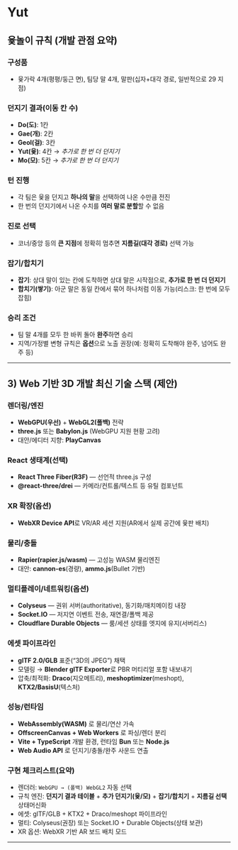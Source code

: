 
# Yut

## 윷놀이 규칙 (개발 관점 요약)

### 구성품

* 윷가락 4개(평평/둥근 면), 팀당 말 4개, 말판(십자+대각 경로, 일반적으로 29 지점)

### 던지기 결과(이동 칸 수)

* **Do(도)**: 1칸
* **Gae(개)**: 2칸
* **Geol(걸)**: 3칸
* **Yut(윷)**: 4칸 → *추가로 한 번 더 던지기*
* **Mo(모)**: 5칸 → *추가로 한 번 더 던지기*

### 턴 진행

* 각 팀은 윷을 던지고 **하나의 말**을 선택하여 나온 수만큼 전진
* 한 번의 던지기에서 나온 수치를 **여러 말로 분할**할 수 없음

### 진로 선택

* 코너/중앙 등의 **큰 지점**에 정확히 멈추면 **지름길(대각 경로)** 선택 가능

### 잡기/합치기

* **잡기**: 상대 말이 있는 칸에 도착하면 상대 말은 시작점으로, **추가로 한 번 더 던지기**
* **합치기(쌓기)**: 아군 말은 동일 칸에서 묶어 하나처럼 이동 가능(리스크: 한 번에 모두 잡힘)

### 승리 조건

* 팀 말 4개를 모두 한 바퀴 돌아 **완주**하면 승리
* 지역/가정별 변형 규칙은 **옵션**으로 노출 권장(예: 정확히 도착해야 완주, 넘어도 완주 등)

---

## 3) Web 기반 3D 개발 최신 기술 스택 (제안)

### 렌더링/엔진

* **WebGPU(우선)** + **WebGL2(폴백)** 전략
* **three.js** 또는 **Babylon.js** (WebGPU 지원 현황 고려)
* 대안/에디터 지향: **PlayCanvas**

### React 생태계(선택)

* **React Three Fiber(R3F)** — 선언적 three.js 구성
* **@react-three/drei** — 카메라/컨트롤/텍스트 등 유틸 컴포넌트

### XR 확장(옵션)

* **WebXR Device API**로 VR/AR 세션 지원(AR에서 실제 공간에 윷판 배치)

### 물리/충돌

* **Rapier(rapier.js/wasm)** — 고성능 WASM 물리엔진
* 대안: **cannon-es**(경량), **ammo.js**(Bullet 기반)

### 멀티플레이/네트워킹(옵션)

* **Colyseus** — 권위 서버(authoritative), 동기화/매치메이킹 내장
* **Socket.IO** — 저지연 이벤트 전송, 재연결/폴백 제공
* **Cloudflare Durable Objects** — 룸/세션 상태를 엣지에 유지(서버리스)

### 에셋 파이프라인

* **glTF 2.0/GLB** 표준(“3D의 JPEG”) 채택
* 모델링 → **Blender glTF Exporter**로 PBR 머티리얼 포함 내보내기
* 압축/최적화: **Draco**(지오메트리), **meshoptimizer**(meshopt), **KTX2/BasisU**(텍스처)

### 성능/런타임

* **WebAssembly(WASM)** 로 물리/연산 가속
* **OffscreenCanvas + Web Workers** 로 파싱/렌더 분리
* **Vite + TypeScript** 개발 환경, 런타임 **Bun** 또는 **Node.js**
* **Web Audio API** 로 던지기/충돌/완주 사운드 연출

### 구현 체크리스트(요약)

* 렌더러: `WebGPU → (폴백) WebGL2` 자동 선택
* 규칙 엔진: **던지기 결과 테이블** + **추가 던지기(윷/모)** + **잡기/합치기** + **지름길 선택** 상태머신화
* 에셋: glTF/GLB + KTX2 + Draco/meshopt 파이프라인
* 멀티: Colyseus(권장) 또는 Socket.IO + Durable Objects(상태 보관)
* XR 옵션: WebXR 기반 AR 보드 배치 모드

---
